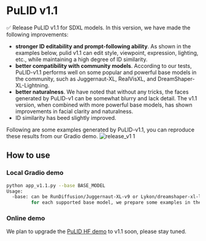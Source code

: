# PuLID v1.1

✅ Release PuLID v1.1 for SDXL models. In this version, we have made the following improvements:
- **stronger ID editability and prompt-following ability**. As shown in the examples below, pulid v1.1 can edit style, viewpoint, expression, lighting, etc., while maintaining a high degree of ID similarity.
- **better compatibility with community models**. According to our tests, PuLID-v1.1 performs well on some popular and powerful base models in the community, such as Juggernaut-XL, RealVisXL, and DreamShaper-XL-Lightning.
- **better naturalness**. We have noted that without any tricks, the faces generated by PuLID-v1 can be somewhat blurry and lack detail. The v1.1 version, when combined with more powerful base models, has shown improvements in facial clarity and naturalness.
- ID similarity has beed slightly improved.
 

Following are some examples generated by PuLID-v1.1, you can reproduce these results from our Gradio demo.
![release_v1 1](https://github.com/user-attachments/assets/d5bf3865-5147-428d-bb98-80812c680900)

## How to use

### Local Gradio demo
```bash
python app_v1.1.py --base BASE_MODEL
Usage:
  -base: can be RunDiffusion/Juggernaut-XL-v9 or Lykon/dreamshaper-xl-lightning
         for each supported base model, we prepare some examples in the bottom of the gradio demo, please try these examples first.
```

### Online demo
We plan to upgrade the [PuLID HF demo](https://huggingface.co/spaces/yanze/PuLID) to v1.1 soon, please stay tuned.


